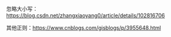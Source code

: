 忽略大小写：https://blog.csdn.net/zhangxiaoyang0/article/details/102816706

其他正则：https://www.cnblogs.com/gisblogs/p/3955648.html
